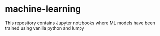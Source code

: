 # machine-learning
This repository contains Jupyter notebooks where ML models have been trained using vanilla python and lumpy
